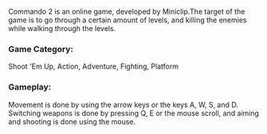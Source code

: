 Commando 2 is an online game, developed by Miniclip.The target of the game is to go through a certain amount of levels, and killing the enemies while walking through the levels.

<h3>Game Category: </h3> 
Shoot 'Em Up, Action, Adventure, Fighting, Platform

<h3>Gameplay:</h3>

Movement is done by using the arrow keys or the keys A, W, S, and D. Switching weapons is done by pressing Q, E or the mouse scroll, and aiming and shooting is done using the mouse.

